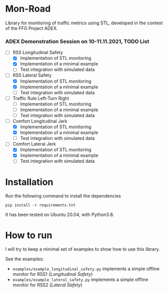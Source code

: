 # Mon-Road
Library for monitoring of traffic metrics using STL, developed in the context of the FFG Project ADEX.

### ADEX Demonstration Session on 10-11.11.2021, TODO List
- [ ] RSS Longitudinal Safety
  - [x] Implementation of STL monitoring
  - [x] Implementation of a minimal example
  - [ ] Test integration with simulated data
- [ ] RSS Lateral Safety
  - [x] Implementation of STL monitoring
  - [x] Implementation of a minimal example
  - [ ] Test integration with simulated data
- [ ] Traffic Rule Left-Turn Right
  - [ ] Implementation of STL monitoring
  - [ ] Implementation of a minimal example
  - [ ] Test integration with simulated data
- [ ] Comfort Longitudinal Jerk
  - [x] Implementation of STL monitoring
  - [x] Implementation of a minimal example
  - [ ] Test integration with simulated data
- [ ] Comfort Lateral Jerk
  - [x] Implementation of STL monitoring
  - [x] Implementation of a minimal example
  - [ ] Test integration with simulated data

# Installation
Run the following command to install the dependencies 
```
pip install -r requirements.txt
```
It has been tested on Ubuntu 20.04, with Python3.8.

# How to run
I will try to keep a minimal set of examples to show how to use this library.

See the examples:
- `examples/example_longitudinal_safety.py` implements a simple offline monitor for RSS1 (*Longitudinal Safety*)
- `examples/example_lateral_safety.py` implements a simple offline monitor for RSS2 (*Lateral Safety*)

